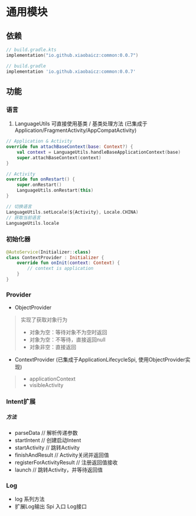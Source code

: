 # 通用模块

## 依赖
~~~ kts
// build.gradle.kts
implementation("io.github.xiaobaicz:common:0.0.7")
~~~
~~~ gradle
// build.gradle
implementation 'io.github.xiaobaicz:common:0.0.7'
~~~

## 功能

### 语言

1. LanguageUtils 可直接使用基类 / 基类处理方法 (已集成于Application/FragmentActivity/AppCompatActivity)

~~~ kotlin
// Application & Activity
override fun attachBaseContext(base: Context?) {
    val context = LanguageUtils.handleBaseApplicationContext(base)
    super.attachBaseContext(context)
}

// Activity
override fun onRestart() {
    super.onRestart()
    LanguageUtils.onRestart(this)
}
~~~

~~~ kotlin
// 切换语言
LanguageUtils.setLocale(${Activity}, Locale.CHINA)
// 获取当前语言
LanguageUtils.locale
~~~

### 初始化器
~~~ kotlin
@AutoService(Initializer::class)
class ContextProvider : Initializer {
    override fun onInit(context: Context) {
        // context is application
    }
}
~~~

### Provider
- ObjectProvider
> 实现了获取对象行为
> - 对象为空：等待对象不为空时返回
> - 对象为空：不等待，直接返回null
> - 对象非空：直接返回

- ContextProvider (已集成于ApplicationLifecycleSpi, 使用ObjectProvider实现)
> - applicationContext
> - visibleActivity

### Intent扩展
##### 方法
- parseData                     // 解析传递参数
- startIntent                   // 创建启动Intent
- startActivity                 // 跳转Activity
- finishAndResult               // Activity关闭并返回值
- registerForActivityResult     // 注册返回值接收
- launch                        // 跳转Activity，并等待返回值

### Log
- log 系列方法
- 扩展Log输出 Spi 入口 Log接口